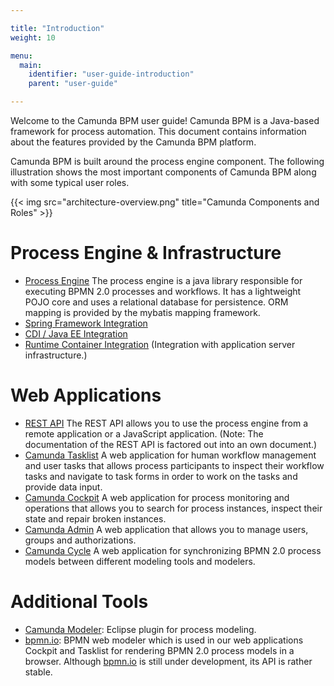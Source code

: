 ```yaml
---

title: "Introduction"
weight: 10

menu:
  main:
    identifier: "user-guide-introduction"
    parent: "user-guide"

---
```


Welcome to the Camunda BPM user guide! Camunda BPM is a Java-based framework for process automation. This document contains information about the features provided by the Camunda BPM platform.

Camunda BPM is built around the process engine component. The following illustration shows the most important components of Camunda BPM along with some typical user roles.

{{< img src="architecture-overview.png" title="Camunda Components and Roles" >}}

# Process Engine & Infrastructure

*   [Process Engine](ref:#process-engine) The process engine is a java library responsible for executing BPMN 2.0 processes and workflows. It has a lightweight POJO core and uses a relational database for persistence. ORM mapping is provided by the mybatis mapping framework.
*   [Spring Framework Integration](ref:#spring-framework-integration)
*   [CDI / Java EE Integration](ref:#cdi-and-java-ee-integration)
*   [Runtime Container Integration](ref:#runtime-container-integration) (Integration with application server infrastructure.)

# Web Applications

*   [REST API](ref:/api-references/rest/) The REST API allows you to use the process engine from a remote application or a JavaScript application. (Note: The documentation of the REST API is factored out into an own document.)
*   [Camunda Tasklist](ref:#tasklist) A web application for human workflow management and user tasks that allows process participants to inspect their workflow tasks and navigate to task forms in order to work on the tasks and provide data input.
*   [Camunda Cockpit](ref:#cockpit) A web application for process monitoring and operations that allows you to search for process instances, inspect their state and repair broken instances.
*   [Camunda Admin](ref:#admin) A web application that allows you to manage users, groups and authorizations.
*   [Camunda Cycle](ref:#cycle) A web application for synchronizing BPMN 2.0 process models between different modeling tools and modelers.


# Additional Tools

*   [Camunda Modeler](http://camunda.org/features/modeler.html): Eclipse plugin for process modeling.
*   [bpmn.io](http://bpmn.io/): BPMN web modeler which is used in our web applications Cockpit and Tasklist for rendering BPMN 2.0 process models in a browser. Although [bpmn.io](http://bpmn.io/) is still under development, its API is rather stable.
